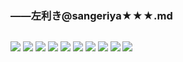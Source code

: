 ### ——左利き@sangeriya★★★.md
![]()

![](https://pbs.twimg.com/media/DT-DU_kVMAEHnYj.jpg)
![](https://pbs.twimg.com/media/DsHx9N9U4AAVrE0.jpg)
![](https://pbs.twimg.com/media/Dqhl3z7UwAALeEr.jpg)
![](https://pbs.twimg.com/media/DrDjUNpUwAEm1zT.jpg)
![](https://pbs.twimg.com/media/DjXkzOrU4AYQMU0.jpg)
![](https://pbs.twimg.com/media/DjR3Vs0UcAAldzA.jpg)
![](https://pbs.twimg.com/media/DdWWLGzUQAAx8vm.jpg)
![](https://pbs.twimg.com/media/DXXcKbdVQAU7fu-.jpg)
![](https://pbs.twimg.com/media/DRmOjYKV4AA6yuK.jpg)
![](https://pbs.twimg.com/media/DU4pXJqUQAASAU9.jpg)
